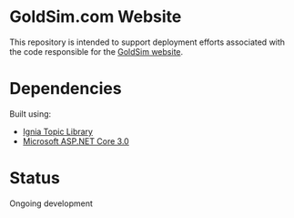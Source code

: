 # GoldSim.com Website
This repository is intended to support deployment efforts associated with the code responsible for the [GoldSim website](https://www.goldsim.com).

# Dependencies
Built using:

- [Ignia Topic Library](https://github.com/Ignia/Topics-Library)
- [Microsoft ASP.NET Core 3.0](https://www.asp.net/core)

# Status
Ongoing development
